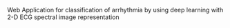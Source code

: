 Web Application for classification of arrhythmia by using deep learning with 2-D ECG spectral image representation
